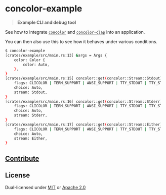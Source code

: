 # concolor-example

> **Example CLI and debug tool**

See how to integrate  [`concolor`](./control/README.md) and [`concolor-clap`](./clap/README.md) into an application.

You can then also use this to see how it behaves under various conditions.

```bash
$ concolor-example
[crates/example/src/main.rs:13] &args = Args {
    color: Color {
        color: Auto,
    },
}
[crates/example/src/main.rs:15] concolor::get(concolor::Stream::Stdout) = Color {
    flags: CLICOLOR | TERM_SUPPORT | ANSI_SUPPORT | TTY_STDOUT | TTY_STDERR | TTY_ANY,
    choice: Auto,
    stream: Stdout,
}
[crates/example/src/main.rs:16] concolor::get(concolor::Stream::Stderr) = Color {
    flags: CLICOLOR | TERM_SUPPORT | ANSI_SUPPORT | TTY_STDOUT | TTY_STDERR | TTY_ANY,
    choice: Auto,
    stream: Stderr,
}
[crates/example/src/main.rs:17] concolor::get(concolor::Stream::Either) = Color {
    flags: CLICOLOR | TERM_SUPPORT | ANSI_SUPPORT | TTY_STDOUT | TTY_STDERR | TTY_ANY,
    choice: Auto,
    stream: Either,
}
```

## [Contribute](../../CONTRIBUTING.md)

## License

Dual-licensed under [MIT](../../LICENSE-MIT) or [Apache 2.0](../../LICENSE-APACHE)
